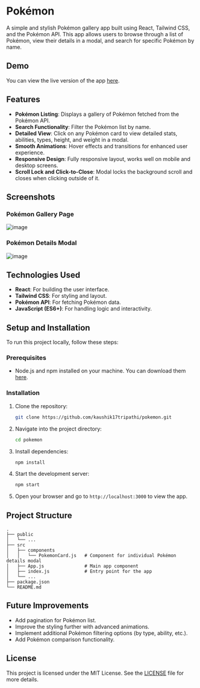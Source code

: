 # Pokémon

A simple and stylish Pokémon gallery app built using React, Tailwind CSS, and the Pokémon API. This app allows users to browse through a list of Pokémon, view their details in a modal, and search for specific Pokémon by name.

## Demo

You can view the live version of the app [here](https://pokemon-kaushik.netlify.app/). 

## Features

- **Pokémon Listing**: Displays a gallery of Pokémon fetched from the Pokémon API.
- **Search Functionality**: Filter the Pokémon list by name.
- **Detailed View**: Click on any Pokémon card to view detailed stats, abilities, types, height, and weight in a modal.
- **Smooth Animations**: Hover effects and transitions for enhanced user experience.
- **Responsive Design**: Fully responsive layout, works well on mobile and desktop screens.
- **Scroll Lock and Click-to-Close**: Modal locks the background scroll and closes when clicking outside of it.

## Screenshots

### Pokémon Gallery Page
![image](https://github.com/user-attachments/assets/c98e253e-6bfa-4a9d-8052-4db06168bbc4)


### Pokémon Details Modal
![image](https://github.com/user-attachments/assets/35741f11-ed44-42be-b4da-d7789e9bcc59)


## Technologies Used

- **React**: For building the user interface.
- **Tailwind CSS**: For styling and layout.
- **Pokémon API**: For fetching Pokémon data.
- **JavaScript (ES6+)**: For handling logic and interactivity.

## Setup and Installation

To run this project locally, follow these steps:

### Prerequisites

- Node.js and npm installed on your machine. You can download them [here](https://nodejs.org/).

### Installation

1. Clone the repository:
   ```bash
   git clone https://github.com/kaushik17tripathi/pokemon.git
   ```
   
2. Navigate into the project directory:
   ```bash
   cd pokemon
   ```

3. Install dependencies:
   ```bash
   npm install
   ```

4. Start the development server:
   ```bash
   npm start
   ```

5. Open your browser and go to `http://localhost:3000` to view the app.

## Project Structure

```
.
├── public
│   └── ...
├── src
│   ├── components
│   │   └── PokemonCard.js   # Component for individual Pokémon details modal
│   ├── App.js               # Main app component
│   ├── index.js             # Entry point for the app
│   └── ...
├── package.json
└── README.md
```

## Future Improvements

- Add pagination for Pokémon list.
- Improve the styling further with advanced animations.
- Implement additional Pokémon filtering options (by type, ability, etc.).
- Add Pokémon comparison functionality.

## License

This project is licensed under the MIT License. See the [LICENSE](LICENSE) file for more details.
